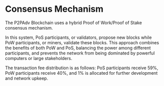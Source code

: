 # Consensus Mechanism

The P2PAdv Blockchain uses a hybrid Proof of Work/Proof of Stake consensus mechanism.

In this system, PoS participants, or validators, propose new blocks while PoW participants, or miners, validate these blocks. This approach combines the benefits of both PoW and PoS, balancing the power among different participants, and prevents the network from being dominated by powerful computers or large stakeholders.

The transaction fee distribution is as follows: PoS participants receive 59%, PoW participants receive 40%, and 1% is allocated for further development and network upkeep.
